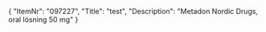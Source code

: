 {
  "ItemNr": "097227",
  "Title": "test",
  "Description": "Metadon Nordic Drugs, oral lösning 50 mg"
}